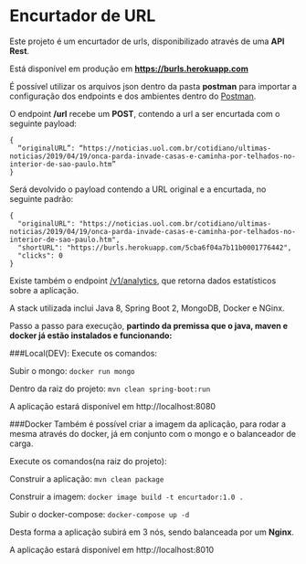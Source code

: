 # Encurtador de URL

Este projeto é um encurtador de urls, disponibilizado através de uma **API Rest**.

Está disponível em produção em **https://burls.herokuapp.com**

É possível utilizar os arquivos json dentro da pasta **postman** para importar a configuração dos endpoints e dos ambientes dentro do [Postman](https://www.getpostman.com/).

O endpoint **/url** recebe um **POST**, contendo a url a ser encurtada com o seguinte payload:

```(javascript)
{
  “originalURL”: “https://noticias.uol.com.br/cotidiano/ultimas-noticias/2019/04/19/onca-parda-invade-casas-e-caminha-por-telhados-no-interior-de-sao-paulo.htm”
}
```

Será devolvido o payload contendo a URL original e a encurtada, no seguinte padrão:

```(javascript)
{
  "originalURL": "https://noticias.uol.com.br/cotidiano/ultimas-noticias/2019/04/19/onca-parda-invade-casas-e-caminha-por-telhados-no-interior-de-sao-paulo.htm",
  "shortURL": "https://burls.herokuapp.com/5cba6f04a7b11b0001776442",
  "clicks": 0
}
```

Existe também o endpoint [/v1/analytics](https://burls.herokuapp.com/v1/analytics), que retorna dados estatísticos sobre a aplicação.

A stack utilizada inclui Java 8, Spring Boot 2, MongoDB, Docker e NGinx.

Passo a passo para execução, **partindo da premissa que o java, maven e docker já estão instalados e funcionando:**

###Local(DEV):
Execute os comandos:

Subir o mongo:
`
docker run mongo
`

Dentro da raiz do projeto:
`
mvn clean spring-boot:run
`

A aplicação estará disponível em http://localhost:8080

###Docker
Também é possível criar a imagem da aplicação, para rodar a mesma através do docker, já em conjunto com o mongo e o balanceador de carga.

Execute os comandos(na raiz do projeto):

Construir a aplicação:
`
mvn clean package
`

Construir a imagem:
`
docker image build -t encurtador:1.0 .
`

Subir o docker-compose:
`
docker-compose up -d
`

Desta forma a aplicação subirá em 3 nós, sendo balanceada por um **Nginx**.

A aplicação estará disponível em http://localhost:8010
